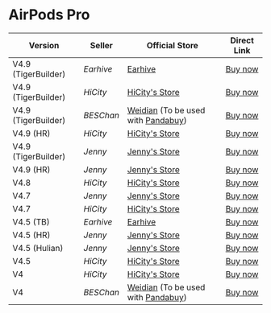 # AirPods Pro

| Version             | Seller    | Official Store                                                                                      | Direct Link                               |
|---------------------|-----------|-----------------------------------------------------------------------------------------------------|-------------------------------------------|
| V4.9 (TigerBuilder) | *Earhive* | [Earhive](https://earhive.com)                                                                      | [Buy now](https://airreps.link/ehv49)     |
| V4.9 (TigerBuilder) | *HiCity*  | [HiCity's Store](https://hicitypods.com)                                                            | [Buy now](https://airreps.link/hcv49tb)   |
| V4.9 (TigerBuilder) | *BESChan* | [Weidian](https://airreps.link/beschan) (To be used with [Pandabuy](https://airreps.link/pandabuy)) | [Buy now](https://airreps.link/beschan)   |
| V4.9 (HR)           | *HiCity*  | [HiCity's Store](https://hicitypods.com)                                                            | [Buy now](https://airreps.link/hcv49hr)   |
| V4.9 (TigerBuilder) | *Jenny*   | [Jenny's Store](https://jenny.airreps.info)                                                         | [Buy now](https://airreps.info/jenny)     |
| V4.9 (HR)           | *Jenny*   | [Jenny's Store](https://jenny.airreps.info)                                                         | [Buy now](https://airreps.info/jenny)     |
| V4.8                | *HiCity*  | [HiCity's Store](https://hicitypods.com)                                                            | [Buy now](https://airreps.link/hcv48)     |
| V4.7                | *Jenny*   | [Jenny's Store](https://jenny.airreps.info)                                                         | [Buy now](https://airreps.info/jenny)     |
| V4.7                | *HiCity*  | [HiCity's Store](https://hicitypods.com)                                                            | [Buy now](https://airreps.link/hcv47)     |
| V4.5 (TB)           | *Earhive* | [Earhive](https://earhive.com)                                                                      | [Buy now](https://airreps.link/ehv45)     |
| V4.5 (HR)           | *Jenny*   | [Jenny's Store](https://jenny.airreps.info)                                                         | [Buy now](https://airreps.info/jenny)     |
| V4.5 (Hulian)       | *Jenny*   | [Jenny's Store](https://jenny.airreps.info)                                                         | [Buy now](https://airreps.info/jenny)     |
| V4.5                | *HiCity*  | [HiCity's Store](https://hicitypods.com)                                                            | [Buy now](https://airreps.link/hcv45d)    |
| V4                  | *HiCity*  | [HiCity's Store](https://hicitypods.com)                                                            | [Buy now](https://airreps.link/hcv4blued) |
| V4                  | *BESChan* | [Weidian](https://airreps.link/beschan) (To be used with [Pandabuy](https://airreps.link/pandabuy)) | [Buy now](https://airreps.link/beschan)   |